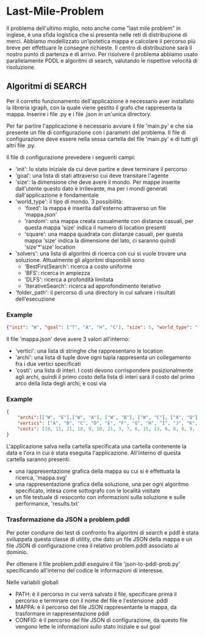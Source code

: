 # Last-Mile-Problem
Il problema dell'ultimo miglio, noto anche come "last mile problem" in inglese, è una sfida logistica che si presenta nelle reti di distribuzione di merci. 
Abbiamo modellizzato un’ipotetica mappa e calcolare il percorso più breve per effettuare le consegne richieste. Il centro di distribuzione sarà il nostro punto di partenza e di arrivo.
Per risolvere il problema abbiamo usato parallelamente PDDL e algoritmi di search, valutando le rispettive velocità di risoluzione.

## Algoritmi di SEARCH
Per il corretto funzionamento dell'applicazione è necessario aver installato la libreria igraph, con la quale viene gestito il grafo che rappresenta la mappa.
Inserire i file .py e i file .json in un'unica directory.

Per far partire l'applicazione è necessario avviare il file 'main.py' e che sia presente un file di configurazione con i parametri del problema.
Il file di configurazione deve essere nella sessa cartella del file 'main.py' e di tutti gli altri file .py.

Il file di configurazione prevedere i seguenti campi:
- 'init': lo stato iniziale da cui deve partire e deve terminare il percorso
- 'goal': una lista di stati attraverso cui deve transitare l'agente
- 'size': la dimensione che deve avere il mondo. Per mappe inserite dall'utente questo dato è irrilevante, ma per i mondi generati dall'applicazione è fondamentale
- 'world_type': il tipo di mondo. 3 possibilità:
    - 'fixed': la mappa è inserita dall'esterno attraverso un file 'mappa.json'
    - 'random': una mappa creata casualmente con distanze casuali, per questa mappa 'size' indica il numero di location presenti
    - 'square': una mappa quadrata con distanze casuali, per questa mappa 'size' indica la dimensione del lato, ci saranno quindi 'size'*'size' location
- 'solvers': una lista di algoritmi di ricerca con cui si vuole trovare una soluzione. Attualmente gli algoritmi disponibili sono
    - 'BestFirstSearch': ricerca a costo uniforme
    - 'BFS': ricerca in ampiezza
    - 'DLFS': ricerca a profondità limitata
    - 'IterativeSearch': ricerca ad approfondimento iterativo
- 'folder_path': il percorso di una directory in cui salvare i risultati dell'esecuzione

### Example
```json
{"init": "W", "goal": ["T", "A", "H", "C"], "size": 5, "world_type": "fixed", "solvers": ["DLFS", "IterativeSearch", "BFS", "BestFirstSearch"], "folder_path": "search/examples"}
```

Il file 'mappa.json' deve avere 3 valori all'interno:
- 'vertici': una lista di stringhe che rappresentano le location
- 'archi': una lista di tuple dove ogni tupla rappresenta un collegamento fra i due vertici specificati
- 'costi': una lista di interi. I costi devono corrispondere posizionalmente agli archi, quindi il primo costo della lista di interi sarà il costo del primo arco della lista degli archi, e così via

### Example
```json
{
    "archi":[["W", "E"],["W", "A"], ["W", "B"], ["W", "C"], ["A", "Q"], ["A", "R"], ["A", "F"], ["A", "B"], ["B", "J"], ["B", "H"], ["B", "G"], ["C", "K"], ["C", "J"], ["D", "E"], ["D", "K"], ["E", "N"], ["E", "Q"], ["E", "P"], ["F", "G"], ["G", "S"], ["G", "H"], ["H", "T"], ["H", "I"], ["H", "J"], ["I", "U"], ["J", "V"], ["K", "N"], ["K", "L"], ["K", "V"], ["L", "M"], ["L", "N"], ["M", "O"], ["O", "P"], ["P", "Q"], ["Q", "R"], ["R", "S"], ["S", "T"], ["T", "U"], ["U", "V"]],
    "vertici": ["A", "B", "C", "D", "E", "F", "G", "H", "I", "J", "K", "L", "M", "N", "O", "P", "Q", "R", "S", "T", "U", "V", "W"],
    "costi": [10, 11, 21, 18, 9, 10, 21, 3, 7, 6, 15, 13, 6, 8, 8, 9, 17, 16, 4, 22, 29, 34, 4, 7, 16, 6, 5, 17, 25, 31, 9, 10, 8, 13, 8, 6, 5, 7, 8]
}

```
L'applicazione salva nella cartella specificata una cartella contenente la data e l'ora in cui è stata eseguita l'applicazione. All'interno di questa cartella saranno presenti:
- una rappresentazione grafica della mappa su cui si è effettuata la ricerca, 'mappa.svg'
- una rappresentazione grafica della soluzione, una per ogni algoritmo specificato, intesa come sottografo con le località visitate
- un file testuale di resoconto con informazioni sulla soluzione e sulle performance, 'results.txt'

### Trasformazione da JSON a problem.pddl
Per poter condurre dei test di confronto fra algoritmi di search e pddl è stata sviluppata questa classe di utility, che dato un file JSON della mappa e un file JSON di configurazione crea il relativo problem.pddl associato al dominio.

Per ottenere il file problem.pddl eseguire il file 'json-to-pddl-prob.py' specificando all'interno del codice le informazioni di interesse.

Nelle variabili globali
- PATH: è il percorso in cui verrà salvato il file, specificare prima il percorso e terminare con il nome del file e l'estensione .pddl
- MAPPA: è il percorso del file JSON rappresentante la mappa, da trasformare in rappresentazione pddl
- CONFIG: è il percorso del file JSON di configurazione, da questo file vengono lette le informazioni sullo stato iniziale e sul goal

